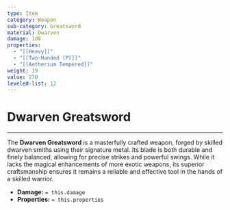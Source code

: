 ```yaml
---
type: Item
category: Weapon
sub-category: Greatsword
material: Dwarven
damage: 1d8
properties:
  - "[[Heavy]]"
  - "[[Two-Handed (P)]]"
  - "[[Aetherium Tempered]]"
weight: 19
value: 270
leveled-list: 12
---
```

# Dwarven Greatsword
---
The **Dwarven Greatsword** is a masterfully crafted weapon, forged by skilled dwarven smiths using their signature metal. Its blade is both durable and finely balanced, allowing for precise strikes and powerful swings. While it lacks the magical enhancements of more exotic weapons, its superior craftsmanship ensures it remains a reliable and effective tool in the hands of a skilled warrior.

- **Damage:** `= this.damage`
- **Properties:** `= this.properties`